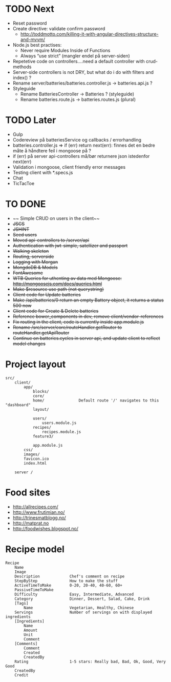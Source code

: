 # TODO Next
- Reset password
- Create directive: validate confirm password
	- http://toddmotto.com/killing-it-with-angular-directives-structure-and-mvvm/
- Node.js best practises:
	- Never require Modules Inside of Functions
	- Always “use strict” (mangler endel på server-siden)
- Repetetive code on controllers....need a default controller with crud-methods
- Server-side controllers is not DRY, but what do i do with filters and index() ?
- Rename server/batteries/batteries.controller.js -> batteries.api.js ?
- Styleguide
	- Rename BatteriesController -> Batteries ? (styleguide)
	- Rename batteries.route.js -> batteries.routes.js (plural)

# TODO Later
- Gulp
- Codereview på batteriesService og callbacks / errorhandling
- batteries.controller.js => if (err) return next(err): finnes det en bedre måte å håndtere feil i mongoose på ?
- if (err) på server api-controllers må/bør returnere json istedenfor next(err)
- Validation i mongoose, client friendly error messages
- Testing client with *.specs.js
- Chat
- TicTacToe

# TO DONE
- ~~ Simple CRUD on users in the client~~
- ~~JSCS~~
- ~~JSHINT~~
- ~~Seed users~~
- ~~Moved api-controllers to /server/api~~
- ~~Authentication with jwt-simple, satellizer and passport~~
- ~~Walking skeleton~~
- ~~Routing, serverside~~
- ~~Logging with Morgan~~
- ~~MongdoDB & Models~~
- ~~FontAwesome~~
- ~~WTB Queries for uthenting av data med Mongoose: http://mongoosejs.com/docs/queries.html~~
- ~~Make $resource use path (not querystring)~~
- ~~Client code for Update batteries~~
- ~~Make /api/batteries/0 return an empty Battery object, it returns a status 500 now~~
- ~~Client code for Create & Delete batteries~~
- ~~Reference bower_components in dev, remove client/vendor-references~~
- ~~Fix routing in the client, code is currently inside app.module.js~~
- ~~Rename /src/server/core/routeHandler.getRouter to routeHandler.getApiRouter~~
- ~~Continue on batteries.cycles in server api, and update client to reflect model changes~~

# Project layout

```
src/
	client/
		app/
			blocks/
			core/
			home/				Default route '/' navigates to this "dashboard"
			layout/

			users/
				users.module.js
			recipes/
				recipes.module.js
			feature3/			

			app.module.js			
		css/
		images/
		favicon.ico
		index.html

	server /
```

# Food sites
- http://allrecipes.com/
- http://www.frutimian.no/
- http://trinesmatblogg.no/
- http://matprat.no
- http://foodwishes.blogspot.no/

# Recipe model
```
Recipe
	Name
	Image
	Description				Chef's comment on recipe
	StepByStep				How to make the stuff
	ActiveTimeToMake		0-20, 20-40, 40-60, 60+
	PassiveTimeToMake
	Difficulty				Easy, Intermediate, Advanced
	Category				Dinner, Dessert, Salad, Cake, Drink
	[Tags]
		Name				Vegetarian, Healthy, Chinese
	Servings				Number of servings on with displayed ingredients				
	[Ingredients]
		Name
		Amount
		Unit
		Comment
	[Comments]
		Comment
		Created
		CreatedBy
	Rating					1-5 stars: Really bad, Bad, Ok, Good, Very Good
	CreatedBy
	Credit					
```
